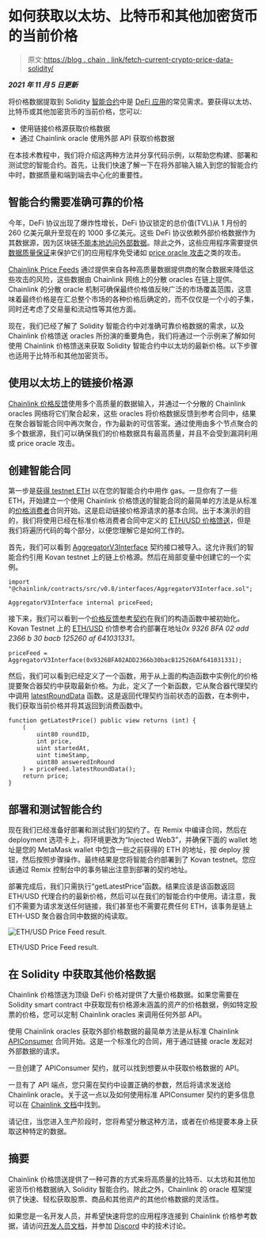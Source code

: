 # 如何获取以太坊、比特币和其他加密货币的当前价格

> 原文:[https://blog . chain . link/fetch-current-crypto-price-data-solidity/](https://blog.chain.link/fetch-current-crypto-price-data-solidity/)

***2021 年 11 月 5 日更新***

将价格数据提取到 Solidity [智能合约](https://chain.link/education/smart-contracts)中是 [DeFi 应用](https://chain.link/education/defi)的常见需求。要获得以太坊、比特币或其他加密货币的当前价格，您可以:

*   使用链接价格源获取价格数据
*   通过 Chainlink oracle 使用外部 API 获取价格数据

在本技术教程中，我们将介绍这两种方法并分享代码示例，以帮助您构建、部署和测试您的智能合约。首先，让我们快速了解一下在将外部输入输入到您的智能合约中时，数据质量和端到端去中心化的重要性。

## 智能合约需要准确可靠的价格

今年，DeFi 协议出现了爆炸性增长，DeFi 协议锁定的总价值(TVL)从 1 月份的 260 亿美元飙升至现在的 1000 多亿美元。这些 DeFi 协议依赖外部价格数据作为其数据源，因为区块链[不能本地访问外部数据](https://blog.chain.link/what-is-the-blockchain-oracle-problem/)。除此之外，这些应用程序需要提供[数据质量保证](https://blog.chain.link/the-importance-of-data-quality-for-defi/)来保护它们的应用程序免受诸如 [price oracle 攻击](https://blog.chain.link/flash-loans-and-the-importance-of-tamper-proof-oracles/)之类的攻击。

[Chainlink Price Feeds](https://feeds.chain.link/) 通过提供来自各种高质量数据提供商的聚合数据来降低这些攻击的风险，这些数据由 Chainlink 网络上的分散 oracles 在链上提供。Chainlink 的分散 oracle 机制可确保最终价格值反映广泛的市场覆盖范围，这意味着最终价格是在汇总整个市场的各种价格后确定的，而不仅仅是一个小的子集，同时还考虑了交易量和流动性等其他方面。

现在，我们已经了解了 Solidity 智能合约中对准确可靠价格数据的需求，以及 Chainlink 价格馈送 oracles 所扮演的重要角色，我们将通过一个示例来了解如何使用 Chainlink 价格馈送来获取 Solidity 智能合约中以太坊的最新价格。以下步骤也适用于比特币和其他加密货币。

## 使用以太坊上的链接价格源

[Chainlink 价格反馈](https://data.chain.link/)使用多个高质量的数据输入，并通过一个分散的 Chainlink oracles 网络将它们聚合起来，这些 oracles 将价格数据反馈到参考合同中，结果在聚合器智能合同中再次聚合，作为最新的可信答案。通过使用由多个节点聚合的多个数据源，我们可以确保我们的价格数据具有最高质量，并且不会受到漏洞利用或 price oracle 攻击。

## 创建智能合同

第一步是[获得 testnet ETH](https://faucets.chain.link/) 以在您的智能合约中用作 gas。一旦你有了一些 ETH，开始建立一个使用 Chainlink 价格馈送的智能合同的最简单的方法是从标准的[价格消费者](https://remix.ethereum.org/#version=soljson-v0.6.7+commit.b8d736ae.js&optimize=false&evmVersion=null&gist=0c5928a00094810d2ba01fd8d1083581)合同开始。这是启动链接价格源请求的基本合同。出于本演示的目的，我们将使用已经在标准价格消费者合同中定义的 [ETH/USD 价格馈送](https://feeds.chain.link/eth-usd)，但是我们将遍历代码的每个部分，以便您理解它是如何工作的。

首先，我们可以看到 [AggregatorV3Interface](https://github.com/smartcontractkit/chainlink/blob/develop/contracts/src/v0.8/interfaces/AggregatorV3Interface.sol) 契约接口被导入。这允许我们的智能合约引用 Kovan testnet 上的链上价格源。然后在局部变量中创建它的一个实例。

```
import "@chainlink/contracts/src/v0.8/interfaces/AggregatorV3Interface.sol";
```

```
AggregatorV3Interface internal priceFeed;
```

接下来，我们可以看到一个[价格反馈参考契约](https://docs.chain.link/docs/ethereum-addresses)在我们的构造函数中被初始化。Kovan Testnet 上的 [ETH/USD](https://kovan.etherscan.io/address/0x9326BFA02ADD2366b30bacB125260Af641031331) 价馈参考合约部署在地址*0x 9326 BFA 02 add 2366 b 30 bacb 125260 af 641031331。*

```
priceFeed = AggregatorV3Interface(0x9326BFA02ADD2366b30bacB125260Af641031331);
```

然后，我们可以看到已经定义了一个函数，用于从上面的构造函数中实例化的价格提要聚合器契约中获取最新价格。为此，定义了一个新函数，它从聚合器代理契约中调用 [latestRoundData](https://docs.chain.link/docs/price-feeds-api-reference#latestrounddata) 函数。这是返回代理契约当前状态的函数，在本例中，我们获取当前价格并将其返回到消费函数中。

```
function getLatestPrice() public view returns (int) {
    (
        uint80 roundID, 
        int price,
        uint startedAt,
        uint timeStamp,
        uint80 answeredInRound
    ) = priceFeed.latestRoundData();
    return price;
}
```

## 部署和测试智能合约

现在我们已经准备好部署和测试我们的契约了。在 Remix 中编译合同，然后在 deployment 选项卡上，将环境更改为“Injected Web3”，并确保下面的 wallet 地址是您的 MetaMask wallet 中包含一些之前获得的 ETH 的地址，按 deploy 按钮，然后按照步骤操作。最终结果是您将智能合约部署到了 Kovan testnet。您应该通过 Remix 控制台中的事务输出注意到部署的契约地址。

部署完成后，我们只需执行“getLatestPrice”函数。结果应该是该函数返回 ETH/USD 代理合约的最新价格，然后可以在我们的智能合约中使用。请注意，我们不需要为请求发送任何链接，我们甚至也不需要花费任何 ETH，该事务是链上 ETH-USD 聚合器合同中数据的纯读取。

![ETH/USD Price Feed result.](../Images/703c69d3e17b98d4623507ff5c8d428c.png)

<figcaption id="caption-attachment-2849" class="wp-caption-text">ETH/USD Price Feed result.</figcaption>



## 在 Solidity 中获取其他价格数据

Chainlink 价格馈送为顶级 DeFi 价格对提供了大量价格数据。如果您需要在 Solidity smart contract 中获取现有价格源未涵盖的资产的价格数据，例如特定股票的价格，您可以定制 Chainlink oracles 来调用任何外部 API。

使用 Chainlink oracles 获取外部价格数据的最简单方法是从标准 Chainlink [APIConsumer](https://remix.ethereum.org/#url=https://docs.chain.link/samples/APIRequests/APIConsumer.sol) 合同开始。这是一个标准化的合同，用于通过链接 oracle 发起对外部数据的请求。

一旦创建了 APIConsumer 契约，就可以找到想要从中获取价格数据的 API。

一旦有了 API 端点，您只需在契约中设置正确的参数，然后将请求发送给 Chainlink oracle。关于这一点以及如何使用标准 APIConsumer 契约的更多信息可以在 [Chainlink 文档](https://docs.chain.link/docs/make-a-http-get-request)中找到。

请记住，当您进入生产阶段时，您将希望分散这种方法，或者在价格提要本身上获取这种特定的数据。

## 摘要

Chainlink 价格馈送提供了一种可靠的方式来将高质量的比特币、以太坊和其他加密货币价格数据纳入 Solidity 智能合约。除此之外，Chainlink 的 oracle 框架提供了快速、轻松获取股票、商品和其他资产的其他价格数据的灵活性。

如果您是一名开发人员，并希望快速将您的应用程序连接到 Chainlink 价格参考数据，请访问[开发人员文档](https://docs.chain.link/)，并参加 [Discord](https://discordapp.com/invite/aSK4zew) 中的技术讨论。
